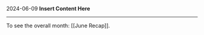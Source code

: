 2024-06-09
__Insert Content Here__
_______________________
To see the overall month: [[June Recap]].